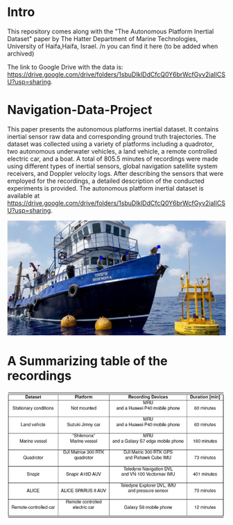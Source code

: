 # Intro
This repository comes along with the "The Autonomous Platform Inertial Dataset" paper by The Hatter Department of Marine Technologies, University of Haifa,Haifa, Israel. /n
you can find it here (to be added when archived)

The link to Google Drive with the data is: https://drive.google.com/drive/folders/1sbuDlklDdCfcQ0Y6brWcfGyv2iaIlCSU?usp=sharing.

# Navigation-Data-Project
 This paper presents the autonomous platforms inertial dataset. It contains inertial sensor raw data and corresponding ground truth trajectories. The dataset was collected using a variety of platforms including a quadrotor, two autonomous underwater vehicles, a land vehicle, a remote controlled electric car, and a boat. A total of 805.5 minutes of recordings were made using different types of inertial sensors, global navigation satellite system receivers, and Doppler velocity logs.  After describing the sensors that were employed for the recordings, a detailed description of the conducted experiments is provided. The autonomous platform inertial dataset is available at https://drive.google.com/drive/folders/1sbuDlklDdCfcQ0Y6brWcfGyv2iaIlCSU?usp=sharing.

![plot](./images/ship3.JPG)

# A Summarizing table of the recordings
![plot](./images/table.JPG)

